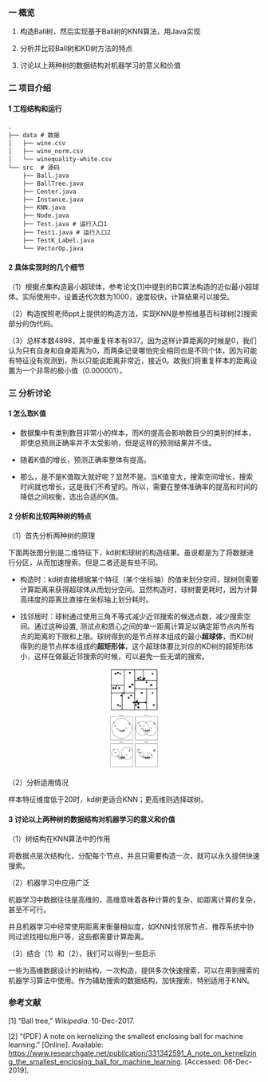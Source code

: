 ### 一  概览

1. 构造Ball树，然后实现基于Ball树的KNN算法，用Java实现

2. 分析并比较Ball树和KD树方法的特点

3. 讨论以上两种树的数据结构对机器学习的意义和价值



### 二  项目介绍

#### 1  工程结构和运行

```shell
.
├── data # 数据
│   ├── wine.csv
│   ├── wine_norm.csv
│   └── winequality-white.csv
└── src  # 源码
    ├── Ball.java
    ├── BallTree.java
    ├── Center.java
    ├── Instance.java
    ├── KNN.java
    ├── Node.java
    ├── Test.java # 运行入口1
    ├── Test1.java # 运行入口2
    ├── TestK_Label.java
    └── VectorOp.java
```


#### 2  具体实现时的几个细节

（1）根据点集构造最小超球体，参考论文[1]中提到的BC算法构造的近似最小超球体。实际使用中，设置迭代次数为1000，速度较快，计算结果可以接受。

（2）构造按照老师ppt上提供的构造方法，实现KNN是参照维基百科球树[2]搜索部分的伪代码。

（3）总样本数4898，其中重复样本有937。因为这样计算距离的时候是0，我们认为只有自身和自身距离为0，而两条记录哪怕完全相同也是不同个体，因为可能有特征没有观测到，所以只能说距离非常近，接近0。故我们将重复样本的距离设置为一个非零的极小值（0.000001）。



### 三  分析讨论

#### 1  怎么取K值

- 数据集中有类别数目非常小的样本，而K的提高会影响数目少的类别的样本，即使总预测正确率并不太受影响，但是这样的预测结果并不佳。
- 随着K值的增长，预测正确率整体有提高。

- 那么，是不是K值取大就好呢？显然不是。当K值变大，搜索空间增长，搜索时间就也增长，这是我们不希望的。所以，需要在整体准确率的提高和时间的降低之间权衡，选出合适的K值。



#### 2  分析和比较两种树的特点

（1）首先分析两种树的原理

下面两张图分别是二维特征下，kd树和球树的构造结果。虽说都是为了将数据进行分区，从而加速搜索。但是二者还是有些不同。

- 构造时：kd树直接根据某个特征（某个坐标轴）的值来划分空间，球树则需要计算距离来获得超球体从而划分空间。显然构造时，球树要更耗时，因为计算高纬度的距离比直接在坐标轴上划分耗时。

- 找邻居时：球树通过使用三角不等式减少近邻搜索的候选点数，减少搜索空间。通过这种设置, 测试点和质心之间的单一距离计算足以确定距节点内所有点的距离的下限和上限。球树得到的是节点样本组成的最小**超球体**，而KD树得到的是节点样本组成的**超矩形体**，这个超球体要比对应的KD树的超矩形体小，这样在做最近邻搜索的时候，可以避免一些无谓的搜索。

<div align=center><img src="./pics/kdtree.png" alt="kdtree" width="20%" height="20%" /></div>



<div align=center><img src="./pics/balltree.png" alt="balltree" width="20%" height="20%" /></div>

（2）分析适用情况

样本特征维度低于20时，kd树更适合KNN；更高维则选择球树。



####  3  讨论以上两种树的数据结构对机器学习的意义和价值

（1）树结构在KNN算法中的作用

将数据点层次结构化，分配每个节点，并且只需要构造一次，就可以永久提供快速搜索。

（2）机器学习中应用广泛

机器学习中数据往往是高维的，高维意味着各种计算的复杂，如距离计算的复杂，甚至不可行。

并且机器学习中经常使用距离来衡量相似度，如KNN找邻居节点、推荐系统中协同过滤找相似用户等，这些都需要计算距离。

（3）结合（1）和（2），我们可以得到一些启示

一些为高维数据设计的树结构，一次构造，提供多次快速搜索，可以在用到搜索的机器学习算法中使用。作为辅助搜索的数据结构，加快搜索，特别适用于KNN。




###  参考文献

[1] “Ball tree,” *Wikipedia*. 10-Dec-2017.

[2] “(PDF) A note on kernelizing the smallest enclosing ball for machine learning.” [Online]. Available: https://www.researchgate.net/publication/331342591_A_note_on_kernelizing_the_smallest_enclosing_ball_for_machine_learning. [Accessed: 06-Dec-2019].